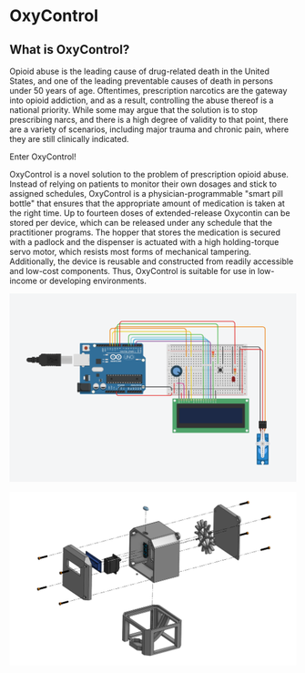 # OxyControl

## What is OxyControl?

Opioid abuse is the leading cause of drug-related death in the United States, and one of the leading preventable causes of death in persons under 50 years of age. Oftentimes, prescription narcotics are the gateway into opioid addiction, and as a result, controlling the abuse thereof is a national priority. While some may argue that the solution is to stop prescribing narcs, and there is a high degree of validity to that point, there are a variety of scenarios, including major trauma and chronic pain, where they are still clinically indicated.

Enter OxyControl!

OxyControl is a novel solution to the problem of prescription opioid abuse. Instead of relying on patients to monitor their own dosages and stick to assigned schedules, OxyControl is a physician-programmable "smart pill bottle" that ensures that the appropriate amount of medication is taken at the right time. Up to fourteen doses of extended-release Oxycontin can be stored per device, which can be released under any schedule that the practitioner programs. The hopper that stores the medication is secured with a padlock and the dispenser is actuated with a high holding-torque servo motor, which resists most forms of mechanical tampering. Additionally, the device is reusable and constructed from readily accessible and low-cost components. Thus, OxyControl is suitable for use in low-income or developing environments.

![An image of the OxyControl circuit.](images/OxyControl_Circuit.png)

![The OxyControl hardware prototype.](images/OxyControl_Assembly.png)
